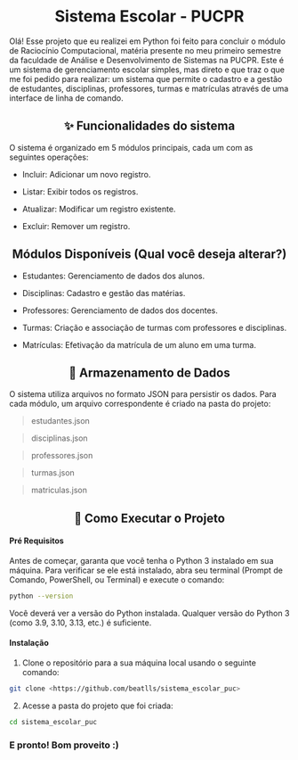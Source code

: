 <h1 align="center">Sistema Escolar - PUCPR</h1>

Olá! Esse projeto que eu realizei em Python foi feito para concluir o módulo de Raciocínio Computacional, matéria presente no meu primeiro semestre da faculdade de Análise e Desenvolvimento de Sistemas na PUCPR. Este é um sistema de gerenciamento escolar simples, mas direto e que traz o que me foi pedido para realizar: um sistema que permite o cadastro e a gestão de estudantes, disciplinas, professores, turmas e matrículas através de uma interface de linha de comando.

<h2 align="center">✨ Funcionalidades do sistema </h2>

O sistema é organizado em 5 módulos principais, cada um com as seguintes operações:

- Incluir: Adicionar um novo registro.

- Listar: Exibir todos os registros.

- Atualizar: Modificar um registro existente.

- Excluir: Remover um registro.

<h2 align="center">Módulos Disponíveis (Qual você deseja alterar?)</h2>

- Estudantes: Gerenciamento de dados dos alunos.

- Disciplinas: Cadastro e gestão das matérias.

- Professores: Gerenciamento de dados dos docentes.

- Turmas: Criação e associação de turmas com professores e disciplinas.

- Matrículas: Efetivação da matrícula de um aluno em uma turma.

<h2 align="center">💾 Armazenamento de Dados</h2>

O sistema utiliza arquivos no formato JSON para persistir os dados. Para cada módulo, um arquivo correspondente é criado na pasta do projeto:

>estudantes.json

>disciplinas.json

>professores.json

>turmas.json

>matriculas.json

<h2 align="center">🚀 Como Executar o Projeto </h2>

<h4>Pré Requisitos</h4>

Antes de começar, garanta que você tenha o Python 3 instalado em sua máquina. Para verificar se ele está instalado, abra seu terminal (Prompt de Comando, PowerShell, ou Terminal) e execute o comando:

```bash
python --version
```
Você deverá ver a versão do Python instalada. Qualquer versão do Python 3 (como 3.9, 3.10, 3.13, etc.) é suficiente.

<h4>Instalação</h4>

1. Clone o repositório para a sua máquina local usando o seguinte comando:

```bash
git clone <https://github.com/beatlls/sistema_escolar_puc>
```

2. Acesse a pasta do projeto que foi criada:
```bash
cd sistema_escolar_puc
```
<h3>E pronto! Bom proveito :)</h3>


